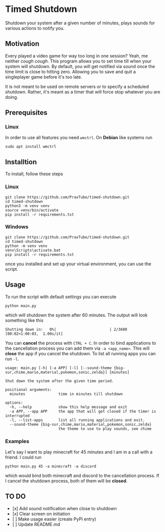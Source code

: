 # Timed Shutdown

Shutdown your system after a given number of minutes, plays sounds for various actions to
notify you.

## Motivation

Every played a video game for way too long in one session? Yeah, me neither *cough*
*cough*. This program allows you to set time till when your system will shutdown. By
default, you will get notified via sound once the time limit is close to hitting zero.
Allowing you to save and quit a singleplayer game before it's too late.

It is not meant to be used on remote servers or to specify a scheduled shutdown. Rather,
it's meant as a timer that will force stop whatever you are doing.

## Prerequisites

### Linux

In order to use all features you need `wmctrl`. On **Debian** like systems run

```
sudo apt install wmctrl
```

## Installtion

To install, follow these steps

### Linux

```
git clone https://github.com/PraxTube/timed-shutdown.git
cd timed-shutdown
python3 -m venv venv
source venv/bin/activate
pip install -r requirements.txt
```

### Windows

```
git clone https://github.com/PraxTube/timed-shutdown.git
cd timed-shutdown
python -m venv venv
venv\Scripts\activate.bat
pip install -r requirements.txt
```

once you installed and set up your virtual environment, you can use the script.

## Usage

To run the script with default settings you can execute

```
python main.py
```

which will shutdown the system after 60 minutes. The output will look something like this

```
Shutting down in:   0%|                        | 2/3600 [00:02<1:00:03,  1.00s/it]
```

You can **cancel** the process with `CTRL + C`. In order to bind applications to the cancellation
process you can add them via `-a <app_name>`. This will **close** the app if you cancel the
shutdown. To list all running apps you can run `-l`.

```
usage: main.py [-h] [-a APP] [-l] [--sound-theme {big-sur,chime,mario,material,pokemon,sonic,zelda}] [minutes]

Shut down the system after the given time period.

positional arguments:
  minutes               time in minutes till shutdown

options:
  -h, --help            show this help message and exit
  -a APP, --app APP     the app that will get closed if the timer is interrupted
  -l, --list-apps       list all running applications and exit.
  --sound-theme {big-sur,chime,mario,material,pokemon,sonic,zelda}
                        the theme to use to play sounds, see chime
```

### Examples

Let's say I want to play minecraft for 45 minutes and I am in a call with a friend.
I could run

```
python main.py 45 -a minecraft -a discord
```

which would bind both minecraft and discord to the cancellation process.
If I cancel the shutdown process, both of them will be **closed**.

## TO DO

- \[x\] Add sound notification when close to shutdown
- \[x\] Clear screen on initiation
- \[ \] Make usage easier (create PyPi entry)
- \[ \] Update README.md
